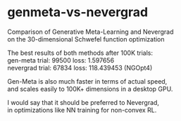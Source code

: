 # genmeta-vs-nevergrad
Comparison of Generative Meta-Learning and Nevergrad  
on the 30-dimensional Schwefel function optimization

The best results of both methods after 100K trials:  
gen-meta trial: 99500 loss: 1.597656  
nevergrad trial: 67834 loss: 118.439453 (NGOpt4)

Gen-Meta is also much faster in terms of actual speed,  
and scales easily to 100K+ dimensions in a desktop GPU.

I would say that it should be preferred to Nevergrad,  
in optimizations like NN training for non-convex RL.
